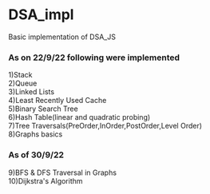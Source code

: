 # DSA_impl
Basic implementation of DSA_JS

<h3>
  <b>
    As on 22/9/22 following were implemented 
  </b>
</h3>
    1)Stack <br/>
    2)Queue <br/>
    3)Linked Lists <br/>
    4)Least Recently Used Cache <br/>
    5)Binary Search Tree <br/>
    6)Hash Table(linear and quadratic probing) <br/> 
    7)Tree Traversals(PreOrder,InOrder,PostOrder,Level Order) <br/>
    8)Graphs basics<br/>
    
<h3>
<b>As of 30/9/22</b>
</h3>
  
  9)BFS & DFS Traversal in Graphs<br/>
  10)Dijkstra's Algorithm<br/>
